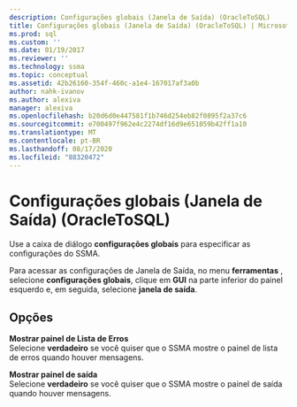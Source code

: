 ```yaml
---
description: Configurações globais (Janela de Saída) (OracleToSQL)
title: Configurações globais (Janela de Saída) (OracleToSQL) | Microsoft Docs
ms.prod: sql
ms.custom: ''
ms.date: 01/19/2017
ms.reviewer: ''
ms.technology: ssma
ms.topic: conceptual
ms.assetid: 42b26160-354f-460c-a1e4-167017af3a0b
author: nahk-ivanov
ms.author: alexiva
manager: alexiva
ms.openlocfilehash: b20d6d0e447581f1b746d254eb82f0895f2a37c6
ms.sourcegitcommit: e700497f962e4c2274df16d9e651059b42ff1a10
ms.translationtype: MT
ms.contentlocale: pt-BR
ms.lasthandoff: 08/17/2020
ms.locfileid: "88320472"
---
```

# <a name="global-settings-output-window--oracletosql"></a>Configurações globais (Janela de Saída) (OracleToSQL)
Use a caixa de diálogo **configurações globais** para especificar as configurações do SSMA.  
  
Para acessar as configurações de Janela de Saída, no menu **ferramentas** , selecione **configurações globais**, clique em **GUI** na parte inferior do painel esquerdo e, em seguida, selecione **janela de saída**.  
  
## <a name="options"></a>Opções  
**Mostrar painel de Lista de Erros**  
Selecione **verdadeiro** se você quiser que o SSMA mostre o painel de lista de erros quando houver mensagens.  
  
**Mostrar painel de saída**  
Selecione **verdadeiro** se você quiser que o SSMA mostre o painel de saída quando houver mensagens.  
  
